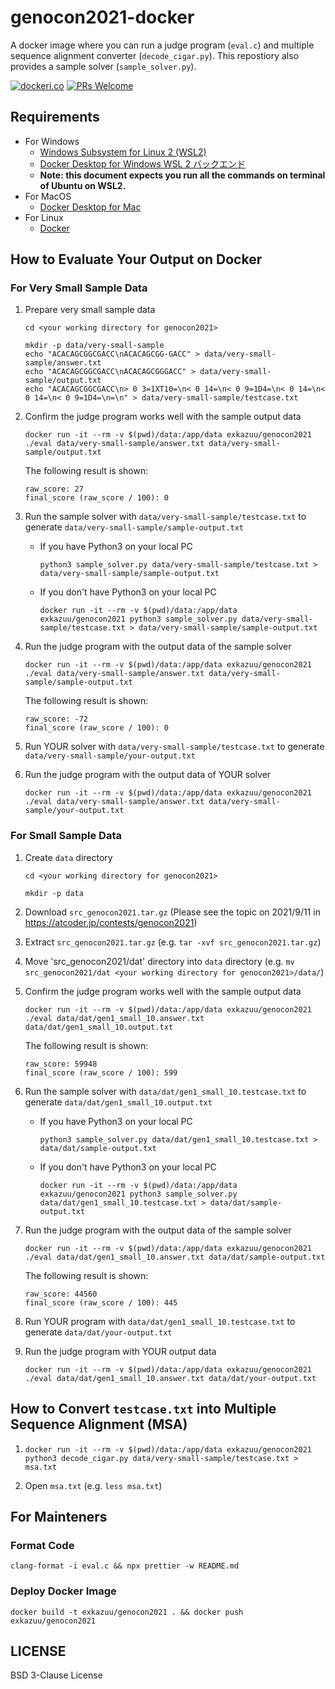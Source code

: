 # genocon2021-docker

A docker image where you can run a judge program (`eval.c`) and multiple sequence alignment converter (`decode_cigar.py`).
This repostiory also provides a sample solver (`sample_solver.py`).

[![dockeri.co](https://dockeri.co/image/exkazuu/genocon2021)](https://hub.docker.com/r/exkazuu/genocon2021)
[![PRs Welcome](https://img.shields.io/badge/PRs-welcome-brightgreen.svg?style=flat-square)](http://makeapullrequest.com)

## Requirements

- For Windows
  - [Windows Subsystem for Linux 2 (WSL2)](https://docs.microsoft.com/ja-jp/windows/wsl/install-win10)
  - [Docker Desktop for Windows WSL 2 バックエンド](https://docs.docker.jp/docker-for-windows/wsl.html)
  - **Note: this document expects you run all the commands on terminal of Ubuntu on WSL2.**
- For MacOS
  - [Docker Desktop for Mac](https://docs.docker.jp/docker-for-mac/install.html)
- For Linux
  - [Docker](https://docs.docker.jp/linux/index.html)

## How to Evaluate Your Output on Docker

### For Very Small Sample Data

1. Prepare very small sample data

   ```
   cd <your working directory for genocon2021>

   mkdir -p data/very-small-sample
   echo "ACACAGCGGCGACC\nACACAGCGG-GACC" > data/very-small-sample/answer.txt
   echo "ACACAGCGGCGACC\nACACAGCGGGACC" > data/very-small-sample/output.txt
   echo "ACACAGCGGCGACC\n> 0 3=1XT10=\n< 0 14=\n< 0 9=1D4=\n< 0 14=\n< 0 14=\n< 0 9=1D4=\n=\n" > data/very-small-sample/testcase.txt
   ```

2. Confirm the judge program works well with the sample output data

   ```
   docker run -it --rm -v $(pwd)/data:/app/data exkazuu/genocon2021 ./eval data/very-small-sample/answer.txt data/very-small-sample/output.txt
   ```

   The following result is shown:

   ```
   raw_score: 27
   final_score (raw_score / 100): 0
   ```

3. Run the sample solver with `data/very-small-sample/testcase.txt` to generate `data/very-small-sample/sample-output.txt`

   - If you have Python3 on your local PC

     ```
     python3 sample_solver.py data/very-small-sample/testcase.txt > data/very-small-sample/sample-output.txt
     ```

   - If you don't have Python3 on your local PC

     ```
     docker run -it --rm -v $(pwd)/data:/app/data exkazuu/genocon2021 python3 sample_solver.py data/very-small-sample/testcase.txt > data/very-small-sample/sample-output.txt
     ```

4. Run the judge program with the output data of the sample solver

   ```
   docker run -it --rm -v $(pwd)/data:/app/data exkazuu/genocon2021 ./eval data/very-small-sample/answer.txt data/very-small-sample/sample-output.txt
   ```

   The following result is shown:

   ```
   raw_score: -72
   final_score (raw_score / 100): 0
   ```

5. Run YOUR solver with `data/very-small-sample/testcase.txt` to generate `data/very-small-sample/your-output.txt`

6. Run the judge program with the output data of YOUR solver

   ```
   docker run -it --rm -v $(pwd)/data:/app/data exkazuu/genocon2021 ./eval data/very-small-sample/answer.txt data/very-small-sample/your-output.txt
   ```

### For Small Sample Data

1. Create `data` directory

   ```
   cd <your working directory for genocon2021>

   mkdir -p data
   ```

2. Download `src_genocon2021.tar.gz` (Please see the topic on 2021/9/11 in https://atcoder.jp/contests/genocon2021)

3. Extract `src_genocon2021.tar.gz` (e.g. `tar -xvf src_genocon2021.tar.gz`)

4. Move 'src_genocon2021/dat' directory into `data` directory (e.g. `mv src_genocon2021/dat <your working directory for genocon2021>/data/`)

5. Confirm the judge program works well with the sample output data

   ```
   docker run -it --rm -v $(pwd)/data:/app/data exkazuu/genocon2021 ./eval data/dat/gen1_small_10.answer.txt data/dat/gen1_small_10.output.txt
   ```

   The following result is shown:

   ```
   raw_score: 59948
   final_score (raw_score / 100): 599
   ```

6. Run the sample solver with `data/dat/gen1_small_10.testcase.txt` to generate `data/dat/gen1_small_10.output.txt`

   - If you have Python3 on your local PC

     ```
     python3 sample_solver.py data/dat/gen1_small_10.testcase.txt > data/dat/sample-output.txt
     ```

   - If you don't have Python3 on your local PC

     ```
     docker run -it --rm -v $(pwd)/data:/app/data exkazuu/genocon2021 python3 sample_solver.py data/dat/gen1_small_10.testcase.txt > data/dat/sample-output.txt
     ```

7. Run the judge program with the output data of the sample solver

   ```
   docker run -it --rm -v $(pwd)/data:/app/data exkazuu/genocon2021 ./eval data/dat/gen1_small_10.answer.txt data/dat/sample-output.txt
   ```

   The following result is shown:

   ```
   raw_score: 44560
   final_score (raw_score / 100): 445
   ```

8. Run YOUR program with `data/dat/gen1_small_10.testcase.txt` to generate `data/dat/your-output.txt`

9. Run the judge program with YOUR output data

   ```
   docker run -it --rm -v $(pwd)/data:/app/data exkazuu/genocon2021 ./eval data/dat/gen1_small_10.answer.txt data/dat/your-output.txt
   ```

## How to Convert `testcase.txt` into Multiple Sequence Alignment (MSA)

1. `docker run -it --rm -v $(pwd)/data:/app/data exkazuu/genocon2021 python3 decode_cigar.py data/very-small-sample/testcase.txt > msa.txt`

2. Open `msa.txt` (e.g. `less msa.txt`)

## For Mainteners

### Format Code

```
clang-format -i eval.c && npx prettier -w README.md
```

### Deploy Docker Image

```
docker build -t exkazuu/genocon2021 . && docker push exkazuu/genocon2021
```

## LICENSE

BSD 3-Clause License
